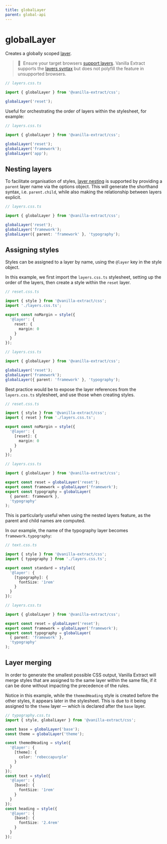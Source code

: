 ```yaml
---
title: globalLayer
parent: global-api
---
```


# globalLayer

Creates a globally scoped [layer].

> 🚧&nbsp;&nbsp;Ensure your target browsers [support layers].
> Vanilla Extract supports the [layers syntax][layer] but does not polyfill the feature in unsupported browsers.

```ts compiled
// layers.css.ts

import { globalLayer } from '@vanilla-extract/css';

globalLayer('reset');
```

Useful for orchestrating the order of layers within the stylesheet, for example:

```ts compiled
// layers.css.ts

import { globalLayer } from '@vanilla-extract/css';

globalLayer('reset');
globalLayer('framework');
globalLayer('app');
```

## Nesting layers

To facilitate organisation of styles, [layer nesting] is supported by providing a `parent` layer name via the options object.
This will generate the shorthand syntax, i.e. `parent.child`, while also making the relationship between layers explicit.

```ts compiled
// layers.css.ts

import { globalLayer } from '@vanilla-extract/css';

globalLayer('reset');
globalLayer('framework');
globalLayer({ parent: 'framework' }, 'typography');
```

## Assigning styles

Styles can be assigned to a layer by name, using the `@layer` key in the style object.

In this example, we first import the `layers.css.ts` stylesheet, setting up the order of the layers, then create a style within the `reset` layer.

```ts compiled
// reset.css.ts

import { style } from '@vanilla-extract/css';
import './layers.css.ts';

export const noMargin = style({
  '@layer': {
    reset: {
      margin: 0
    }
  }
});

// layers.css.ts

import { globalLayer } from '@vanilla-extract/css';

globalLayer('reset');
globalLayer('framework');
globalLayer({ parent: 'framework' }, 'typography');
```

Best practice would be to expose the layer references from the `layers.css.ts` stylesheet, and use those when creating styles.

```ts compiled
// reset.css.ts

import { style } from '@vanilla-extract/css';
import { reset } from './layers.css.ts';

export const noMargin = style({
  '@layer': {
    [reset]: {
      margin: 0
    }
  }
});

// layers.css.ts

import { globalLayer } from '@vanilla-extract/css';

export const reset = globalLayer('reset');
export const framework = globalLayer('framework');
export const typography = globalLayer(
  { parent: framework },
  'typography'
);
```

This is particularly useful when using the nested layers feature, as the parent and child names are computed.

In our example, the name of the typography layer becomes `framework.typography`:

```ts compiled
// text.css.ts

import { style } from '@vanilla-extract/css';
import { typography } from './layers.css.ts';

export const standard = style({
  '@layer': {
    [typography]: {
      fontSize: '1rem'
    }
  }
});

// layers.css.ts

import { globalLayer } from '@vanilla-extract/css';

export const reset = globalLayer('reset');
export const framework = globalLayer('framework');
export const typography = globalLayer(
  { parent: 'framework' },
  'typography'
);
```

## Layer merging

In order to generate the smallest possible CSS output, Vanilla Extract will merge styles that are assigned to the same layer within the same file, if it can be done without impacting the precedence of the rules.

Notice in this example, while the `themedHeading` style is created before the other styles, it appears later in the stylesheet. This is due to it being assigned to the `theme` layer — which is declared after the `base` layer.

```ts compiled
// typography.css.ts
import { style, globalLayer } from '@vanilla-extract/css';

const base = globalLayer('base');
const theme = globalLayer('theme');

const themedHeading = style({
  '@layer': {
    [theme]: {
      color: 'rebeccapurple'
    }
  }
});
const text = style({
  '@layer': {
    [base]: {
      fontSize: '1rem'
    }
  }
});
const heading = style({
  '@layer': {
    [base]: {
      fontSize: '2.4rem'
    }
  }
});
```

[layer]: https://developer.mozilla.org/en-US/docs/Web/CSS/@layer
[layer nesting]: https://developer.mozilla.org/en-US/docs/Web/CSS/@layer#nesting_layers
[support layers]: https://caniuse.com/css-cascade-layers
